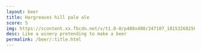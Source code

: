 ```yaml
---
layout: beer
title: Hargreaves hill pale ale
score: 5
img: https://scontent.xx.fbcdn.net/v/t1.0-0/p480x480/247107_10153268256703745_3742881335896716752_n.jpg?oh=ed2e239e6cc858f619a8cebca981db99&oe=58C7AA2C
desc: Like a winery pretending to make a beer
permalink: /beer/:title.html
---
```

